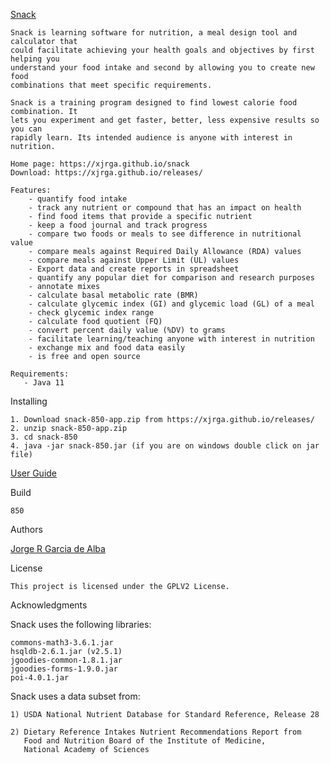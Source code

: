 [Snack](https://xjrga.github.io/snack "Snack: Learning Software for Nutrition")

    Snack is learning software for nutrition, a meal design tool and calculator that
    could facilitate achieving your health goals and objectives by first helping you
    understand your food intake and second by allowing you to create new food
    combinations that meet specific requirements.

    Snack is a training program designed to find lowest calorie food combination. It
    lets you experiment and get faster, better, less expensive results so you can
    rapidly learn. Its intended audience is anyone with interest in nutrition.

    Home page: https://xjrga.github.io/snack
    Download: https://xjrga.github.io/releases/

    Features:
        - quantify food intake
        - track any nutrient or compound that has an impact on health
        - find food items that provide a specific nutrient
        - keep a food journal and track progress
        - compare two foods or meals to see difference in nutritional value
        - compare meals against Required Daily Allowance (RDA) values
        - compare meals against Upper Limit (UL) values
        - Export data and create reports in spreadsheet
        - quantify any popular diet for comparison and research purposes
        - annotate mixes
        - calculate basal metabolic rate (BMR)
        - calculate glycemic index (GI) and glycemic load (GL) of a meal
        - check glycemic index range
        - calculate food quotient (FQ)
        - convert percent daily value (%DV) to grams
        - facilitate learning/teaching anyone with interest in nutrition
        - exchange mix and food data easily
        - is free and open source

    Requirements:
       - Java 11

Installing

    1. Download snack-850-app.zip from https://xjrga.github.io/releases/
    2. unzip snack-850-app.zip
    3. cd snack-850
    4. java -jar snack-850.jar (if you are on windows double click on jar file)

[User Guide](https://xjrga.github.io/snack "Snack: Learning Software for Nutrition")

Build

    850

Authors

[Jorge R Garcia de Alba](https://xjrga.github.io "Snack: Learning Software for Nutrition")

License

    This project is licensed under the GPLV2 License.

Acknowledgments

Snack uses the following libraries:

    commons-math3-3.6.1.jar
    hsqldb-2.6.1.jar (v2.5.1)
    jgoodies-common-1.8.1.jar
    jgoodies-forms-1.9.0.jar
    poi-4.0.1.jar

Snack uses a data subset from:

    1) USDA National Nutrient Database for Standard Reference, Release 28

    2) Dietary Reference Intakes Nutrient Recommendations Report from
       Food and Nutrition Board of the Institute of Medicine,
       National Academy of Sciences




